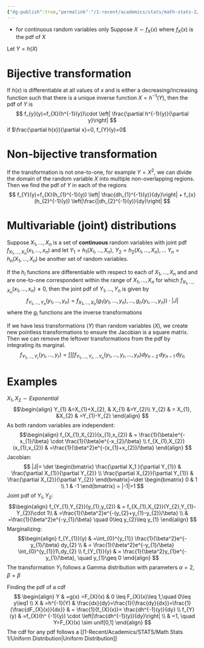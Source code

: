 ```yaml
---
{"dg-publish":true,"permalink":"/1-recent/academics/stats/math-stats-2/transformation-technique/","created":"2025-01-21T11:33:51.194-05:00","updated":"2025-07-07T17:32:42.562-04:00"}
---
```


- for continuous random variables only
Suppose $X\sim f_{X}(x)$ where $f_{X}(x)$ is the pdf of $X$

Let $Y=h(X)$
# Bijective transformation
If $h(x)$ is differentiable at all values of $x$ and is either a decreasing/increasing function such that there is a unique inverse function $X=h^{-1}(Y)$, then the pdf of $Y$ is
$$
f_{y}(y)=f_{X}(h^{-1}(y))\cdot \left|  \frac{\partial h^{-1}(y)}{\partial y}\right|
$$
if $\frac{\partial h(x)}{\partial x}=0, f_{Y}(y)=0$ 
# Non-bijective transformation
If the transformation is not one-to-one, for example $Y=X^2$, we can divide the domain of the random variable $X$ into multiple non-overlapping regions. Then we find the pdf of $Y$ in each of the regions
$$
f_{Y}(y)=f_{X}(h_{1}^{-1}(y)) \left| \frac{dh_{1}^{-1}(y)}{dy}\right| + f_{x}(h_{2}^{-1}(y)) \left|\frac{|dh_{2}^{-1}(y)}{dy}\right|
$$
# Multivariable (joint) distributions
Suppose $X_{1},\dots,X_{n}$ is a set of **continuous** random variables with joint pdf $f_{X_{1},\dots,X_{n}}(x_{1},\dots,x_{n})$ and let $Y_{1}=h_{1}(X_{1},\dots,X_{n}),$ $Y_{2}=h_{2}(X_{1},\dots,X_{n}),\dots$ $Y_{n}=h_{n}(X_{1},\dots,X_{n})$ be another set of random variables. 

If the $h_{i}$ functions are differentiable with respect to each of $X_{1},\dots,X_{n}$ and and are one-to-one correspondent within the range of $X_{1},\dots,X_{n}$ for which $f_{X_{1},\dots,X_{n}}(x_{1},\dots,x_{n})\neq0$, then the joint pdf of $Y_{1},\dots,Y_{n}$ is given by
$$f_{Y_1,...,Y_n}(y_1,...,y_n)=f_{X_1,...,X_n}(g_1(y_1,...,y_n),...,g_n(y_1,...,y_n))\cdot|J|$$
where the $g_{i}$ functions are the inverse transformations

If we have less transformations ($Y$) than random variables $(X)$, we create new pointless transformations to ensure the Jacobian is a square matrix.
Then we can remove the leftover transformations from the pdf by integrating its marginal.
$$
f_{Y_{1},\dots ,Y_{r}}(y_{1},\dots,y_{r})=\int \int \int f_{Y_{1},\dots,Y_{r},\dots Y_{n}}(y_{1},\dots,y_{r},\dots,y_{n}) dy_{n-2}\,dy_{n-1} \,  dy_{n}
$$


# Examples
$X_{1},X_{2}\sim Exponential$
$$\begin{align}
  Y_{1}  &=X_{1}+X_{2},   &  X_{1}  &=Y_{2}\\ 
Y_{2}    & = X_{1},  &X_{2}   & =Y_{1}-Y_{2}
\end{align}
$$
As both random variables are independent:
$$\begin{align}
f_{X_{1},X_{2}}(x_{1},x_{2}) & = \frac{1}{\beta}e^{-x_{1}/\beta} \cdot \frac{1}{\beta}e^{-x_{2}/\beta} \\
f_{X_{1},X_{2}}(x_{1},x_{2}) & =\frac{1}{\beta^2}e^{-(x_{1}+x_{2})/\beta}
\end{align}
$$
Jacobian:
$$
|J|= \det
\begin{bmatrix}
\frac{\partial X_1 }{\partial Y_{1}} & \frac{\partial X_{1}}{\partial Y_{2}} \\
\frac{\partial X_{2}}{\partial Y_{1}} & \frac{\partial X_{2}}{\partial Y_{2}}
\end{bmatrix}=\det
\begin{bmatrix}
0 & 1 \\
1 & -1
\end{bmatrix} = |-1|=1
$$
Joint pdf of $Y_{1},Y_{2}:$
$$\begin{align}
f_{Y_{1},Y_{2}}(y_{1},y_{2}) & = f_{X_{1},X_{2}}(Y_{2},Y_{1}-Y_{2})\cdot 1\\
 & =\frac{1}{\beta^2}e^{-(y_{2}+y_{1}-y_{2})/\beta} \\
 & =\frac{1}{\beta^2}e^{-y_{1}/\beta} \quad 0\leq y_{2}\leq y_{1}
\end{align}
$$
Marginalizing:
$$\begin{align}
f_{Y_{1}}(y) & =\int_{0}^{y_{1}} \frac{1}{\beta^2}e^{-y_{1}/\beta} dy_{2} \\
 & =  \frac{1}{\beta^2}e^{-y_{1}/\beta}  \int_{0}^{y_{1}}1\,dy_{2} \\
 f_{Y_{1}}(y) & = \frac{1}{\beta^2}y_{1}e^{-y_{1}/\beta}, \quad y_{1}\geq 0
\end{align}
$$
The transformation $Y_{1}$ follows a Gamma distribution with parameters $\alpha=2, \beta =\beta$


Finding the pdf of a cdf
$$
\begin{align}
Y & =g(x)  =F_{X}(x) & 0 \leq F_{X}(x)\leq 1,\quad    0\leq y\leq1 \\
X & =h^{-1}(Y)  &  \frac{dx}{dy}=\frac{1}{\frac{dy}{dx}}=\frac{1}{\frac{dF_{X}(x)}{dx}}  & = \frac{1}{f_{X}(x)}= \frac{dh^{-1}(y)}{dy}  \\
f_{Y}(y) & =f_{X}(h^ {-1}(y)) \cdot \left|\frac{dh^{-1}(y)}{dy}\right| \\
 & =1, \quad Y=F_{X}(x) \sim unif[0,1]
\end{align}
$$
The cdf for any pdf follows a [[1-Recent/Academics/STATS/Math Stats 1/Uniform Distribution\|Uniform Distribution]]
